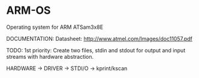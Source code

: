 ARM-OS
======

Operating system for ARM ATSam3x8E

DOCUMENTATION:
Datasheet: http://www.atmel.com/Images/doc11057.pdf

TODO:
1st priority: Create two files, stdin and stdout for output and input streams with hardware abstraction.

HARDWARE -> DRIVER -> STDI/O -> kprint/kscan 
